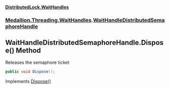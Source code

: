 #### [DistributedLock.WaitHandles](README.md 'README')
### [Medallion.Threading.WaitHandles](Medallion.Threading.WaitHandles.md 'Medallion.Threading.WaitHandles').[WaitHandleDistributedSemaphoreHandle](WaitHandleDistributedSemaphoreHandle.md 'Medallion.Threading.WaitHandles.WaitHandleDistributedSemaphoreHandle')

## WaitHandleDistributedSemaphoreHandle.Dispose() Method

Releases the semaphore ticket

```csharp
public void Dispose();
```

Implements [Dispose()](https://docs.microsoft.com/en-us/dotnet/api/System.IDisposable.Dispose 'System.IDisposable.Dispose')